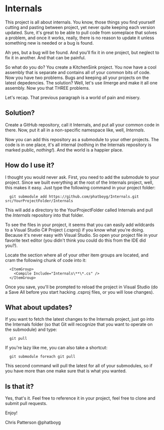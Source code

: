 Internals
=========

This project is all about internals. You know, those things you find yourself cutting and pasting between project, yet never quite keeping each version updated. Sure, it's great to be able to pull code from someplace that solves a problem, and once it works, really, there is no reason to update it unless something new is needed or a bug is found.

Ah yes, but a bug will be found. And you'll fix it in one project, but neglect to fix it in another. And that can be painful.

So what do you do? You create a KitchenSink project. You now have a cool assembly that is separate and contains all of your common bits of code. Now you have two problems. Bugs and keeping all your projects on the latest depedencies. The solution? Well, let's use ilmerge and make it all one assembly. Now you that THREE problems.

Let's recap. That previous paragraph is a world of pain and misery.

Solution?
---------

Create a GitHub repository, call it Internals, and put all your common code in there. Now, put it all in a non-specific namespace like, well, _Internals_.

Now you can add this repository as a submodule to your other projects. The code is in one place, it's all internal (nothing in the Internals repository is marked public, _nothing!_). And the world is a happier place.

How do I use it?
----------------

I thought you would never ask. First, you need to add the submodule to your project. Since we built everything at the root of the Internals project, well, this makes it easy. Just type the following command in your project folder:

```
  git submodule add https://github.com/phatboyg/Internals.git src/YourProjectFolder/Internals
```

This will add a directory to the YourProjectFolder called Internals and pull the _Internals_ repository into that folder.

To see the files in your project, it seems that you can easily add wildcards to a Visual Studio C# Project (.csproj) if you know what you're doing. Because it's never easy with Visual Studio. So open your project file in your favorite text editor (you didn't think you could do this from the IDE did you?).

Locate the section where all of your other item groups are located, and cram the following chunk of code into it:

```
  <ItemGroup>
    <Compile Include="Internals\**\*.cs" />
  </ItemGroup>
```

Once you save, you'll be prompted to reload the project in Visual Studio (do a Save All before you start hacking .csproj files, or you will lose changes).

What about updates?
-------------------

If you want to fetch the latest changes to the Internals project, just go into the Internals folder (so that Git will recognize that you want to operate on the submodule) and type:

```
  git pull
```

If you're lazy like me, you can also take a shortcut:

```
  git submodule foreach git pull
```

This second command will pull the latest for all of your submodules, so if you have more than one make sure that is what you wanted.

Is that it?
-----------

Yes, that's it. Feel free to reference it in your project, feel free to clone and submit pull requests.

Enjoy!

Chris Patterson
@phatboyg
